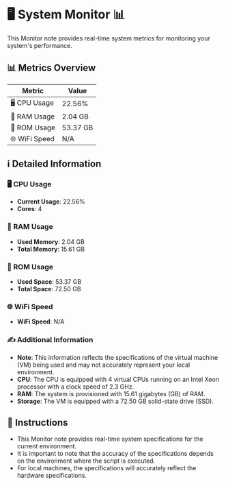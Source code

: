 
# 🖥️ System Monitor 📊

This Monitor note provides real-time system metrics for monitoring your system's performance.

## 📊 Metrics Overview

| Metric                    | Value             |
| ------------------------- | ----------------- |
| 🖥️ CPU Usage              | 22.56%       |
| 💾 RAM Usage              | 2.04 GB       |
| 💽 ROM Usage              | 53.37 GB       |
| 🌐 WiFi Speed             | N/A      |

## ℹ️ Detailed Information

### 🖥️ CPU Usage

- **Current Usage**: 22.56%
- **Cores**: 4

### 💾 RAM Usage

- **Used Memory**: 2.04 GB
- **Total Memory**: 15.61 GB

### 💽 ROM Usage

- **Used Space**: 53.37 GB
- **Total Space**: 72.50 GB

### 🌐 WiFi Speed

- **WiFi Speed**: N/A


### ✍️ Additional Information

- **Note**: This information reflects the specifications of the virtual machine (VM) being used and may not accurately represent your local environment.
- **CPU**: The CPU is equipped with  4 virtual CPUs running on an Intel Xeon processor with a clock speed of 2.3 GHz.
- **RAM**: The system is provisioned with 15.61 gigabytes (GB) of RAM.
- **Storage**: The VM is equipped with a 72.50 GB solid-state drive (SSD).

## 📝 Instructions

- This Monitor note provides real-time system specifications for the current environment.
- It is important to note that the accuracy of the specifications depends on the environment where the script is executed.
- For local machines, the specifications will accurately reflect the hardware specifications.
